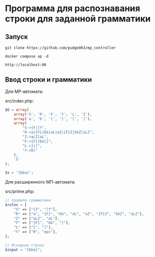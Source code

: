 # Программа для распознавания строки для заданной грамматики

## Запуск

```
git clone https://github.com/pudge063/mp_controller
```

```
docker compose up -d
```

```
http://localhost:80
```

## Ввод строки и грамматики

Для MP-автомата:

src/index.php:
```PHP
$G = array(
    array('S', 'R', 'F', 'Y', 'L', 'Z'),
    array('a', 'b', '{', '}', '[', ']'),
    array(
        "S->{Y|[Y",
        "R->a|{F}|bb|aL|aZ|{F}Z|bbZ|aLZ",
        "Z->aLZ|aL",
        "F->{F}|bb|}",
        "L->}|]",
        "Y->R|"
    ),
    'S'
);

$s = '{bba}';
```

Для расширенного МП-автомата:

src/prime.php:
```PHP
// правила грамматики
$rules = [
    "S" => ["{Y", "[Y"],
    "R" => ["a", "{F}", "bb", "aL", "aZ", "{F}Z", "bbZ", "aLZ"],
    "Z" => ["aLZ", "aL"],
    "F" => ["{F}", "bb", "}"],
    "L" => ["}", "]"],
    "Y" => ["R", "eps"],
];

// Исходная строка
$input = "{bba}";
```